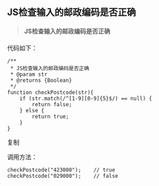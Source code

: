 ## JS检查输入的邮政编码是否正确

> #### JS检查输入的邮政编码是否正确

代码如下：

~~~
/**
 * JS检查输入的邮政编码是否正确
 * @param str
 * @returns {Boolean}
 */
function checkPostcode(str){
    if (str.match(/^[1-9][0-9]{5}$/) == null) {
        return false;
    } else {
        return true;
    }
}

~~~

复制

调用方法：

~~~
checkPostcode("423000"); 	// true
checkPostcode("029000"); 	// false
~~~

